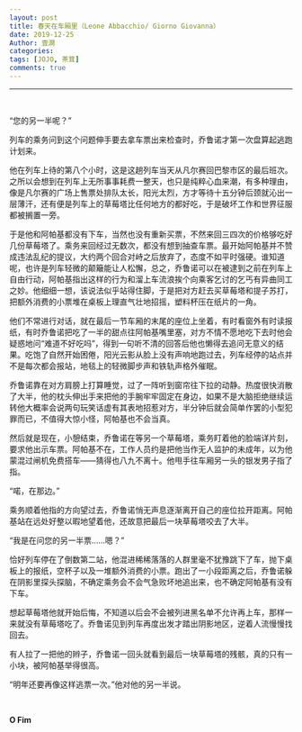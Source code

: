 ```yaml
---
layout: post
title: 春天在车厢里（Leone Abbacchio/ Giorno Giovanna）
date: 2019-12-25
Author: 壹澗
categories: 
tags: [JOJO, 茶茸]
comments: true
--- 
```


***

<br/>

“您的另一半呢？”

列车的乘务问到这个问题伸手要去拿车票出来检查时，乔鲁诺才第一次盘算起逃跑计划来。

他在列车上待的第八个小时，这是这趟列车当天从凡尔赛回巴黎市区的最后班次。之所以会想到在列车上无所事事耗费一整天，也只是纯粹心血来潮，有多种理由，像是凡尔赛的广场上售票处排队太长，阳光太烈，方才等待十五分钟后颈就沁出一层薄汗，还有便是列车上的草莓塔比任何地方的都好吃，于是破坏工作和世界征服都被搁置一旁。

于是他和阿帕基都没有下车，当然也没有重新买票，不然来回三四次的价格够吃好几份草莓塔了。乘务来回经过无数次，都没有想到抽查车票。最开始阿帕基并不赞成违法乱纪的提议，大约两个回合对峙之后放弃了，态度不如平时强硬。谁知道呢，也许是列车轻微的颠簸能让人松懈，总之，乔鲁诺可以在被逮到之前在列车上自由行动，阿帕基指出这样的行为和溜上车流浪挨个向乘客乞讨的乞丐有异曲同工之妙。他细细一想，该说法似乎站得住脚，于是把对方赶去买草莓塔和提子苏打，把额外消费的小票堆在桌板上理直气壮地招摇，塑料杯压在纸片的一角。

他们不常进行对话，就在最后一节车厢的末尾的座位上坐着，有时看窗外有时读报纸，有时乔鲁诺把吃了一半的甜点往阿帕基嘴里塞，对方不情不愿地吃下去时他会疑惑地问“难道不好吃吗”，得到一句听不清的回答后他也懒得去追问无意义的结果。吃饱了自然开始困倦，阳光云影从脸上没有声响地跑过去，列车经停的站点并不是每次都会报站，地毯上的轻微脚步声和铁轨声格外催眠。

乔鲁诺靠在对方肩膀上打算睡觉，过了一阵听到窗帘往下拉的动静。热度很快消散了大半，他的枕头伸出手来把他的手腕牢牢固定在身边，如果不是大脑拒绝继续运转他大概率会说两句玩笑话虚有其表地招惹对方，半分钟后就会简单作罢的小型犯罪而已，不值得大惊小怪，阿帕基也不会当真。

然后就是现在，小憩结束，乔鲁诺在等另一个草莓塔，乘务盯着他的脸端详片刻，要求他出示车票。阿帕基不在，工作人员约是把他当作无人监护的未成年，以为他蒙混过闸机免费搭车——猜得也八九不离十。他甩手往车厢另一头的银发男子指了指。

“喏，在那边。”

乘务顺着他指的方向望过去，乔鲁诺悄无声息逐渐离开自己的座位拉开距离。阿帕基站在远处好整以暇地望着他，还故意把最后一块草莓塔咬去了大半。

“我是在问您的另一半票……嗯？”

恰好列车停在了倒数第二站，他混进稀稀落落的人群里毫不犹豫跳下了车，抛下桌板上的报纸，空杯子以及一堆额外消费的小票。跑出了一小段距离之后，乔鲁诺躲在阴影里探头探脑，不确定乘务会不会气急败坏地追出来，也不确定阿帕基有没有下车。

想起草莓塔他就开始后悔，不知道以后会不会被列进黑名单不允许再上车，那样一来就没有草莓塔吃了。乔鲁诺见到列车再度出发才踏出阴影地区，逆着人流慢慢找回去。

有人拉了一把他的辫子，乔鲁诺一回头就看到最后一块草莓塔的残骸，真的只有一小块，被阿帕基举得很高。

“明年还要再像这样逃票一次。”他对他的另一半说。

<br/>

**O Fim**